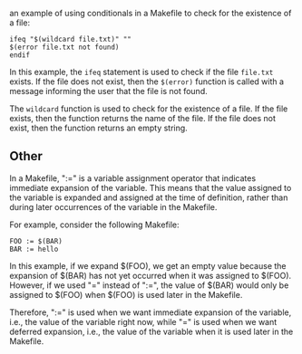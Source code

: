 an example of using conditionals in a Makefile to check for the existence of a file:

```
ifeq "$(wildcard file.txt)" ""
$(error file.txt not found)
endif
```

In this example, the `ifeq` statement is used to check if the file `file.txt` exists. If the file does not exist, then the `$(error)` function is called with a message informing the user that the file is not found.

The `wildcard` function is used to check for the existence of a file. If the file exists, then the function returns the name of the file. If the file does not exist, then the function returns an empty string.


## Other

In a Makefile, ":=" is a variable assignment operator that indicates immediate expansion of the variable. This means that the value assigned to the variable is expanded and assigned at the time of definition, rather than during later occurrences of the variable in the Makefile.

For example, consider the following Makefile:

```
FOO := $(BAR)
BAR := hello
```

In this example, if we expand $(FOO), we get an empty value because the expansion of $(BAR) has not yet occurred when it was assigned to $(FOO). However, if we used "=" instead of ":=", the value of $(BAR) would only be assigned to $(FOO) when $(FOO) is used later in the Makefile.

Therefore, ":=" is used when we want immediate expansion of the variable, i.e., the value of the variable right now, while "=" is used when we want deferred expansion, i.e., the value of the variable when it is used later in the Makefile.
